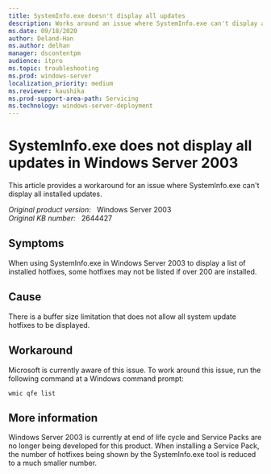 ```yaml
---
title: SystemInfo.exe doesn't display all updates
description: Works around an issue where SystemInfo.exe can't display all installed updates.
ms.date: 09/18/2020
author: Deland-Han
ms.author: delhan
manager: dscontentpm
audience: itpro
ms.topic: troubleshooting
ms.prod: windows-server
localization_priority: medium
ms.reviewer: kaushika
ms.prod-support-area-path: Servicing
ms.technology: windows-server-deployment 
---
```

# SystemInfo.exe does not display all updates in Windows Server 2003

This article provides a workaround for an issue where SystemInfo.exe can't display all installed updates.

_Original product version:_ &nbsp; Windows Server 2003  
_Original KB number:_ &nbsp; 2644427

## Symptoms

When using SystemInfo.exe in Windows Server 2003 to display a list of installed hotfixes, some hotfixes may not be listed if over 200 are installed.

## Cause

There is a buffer size limitation that does not allow all system update hotfixes to be displayed.

## Workaround

Microsoft is currently aware of this issue. To work around this issue, run the following command at a Windows command prompt:

```console
wmic qfe list
```

## More information

Windows Server 2003 is currently at end of life cycle and Service Packs are no longer being developed for this product. When installing a Service Pack, the number of hotfixes being shown by the SystemInfo.exe tool is reduced to a much smaller number.
